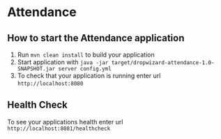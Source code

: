 # Attendance

How to start the Attendance application
---

1. Run `mvn clean install` to build your application
1. Start application with `java -jar target/dropwizard-attendance-1.0-SNAPSHOT.jar server config.yml`
1. To check that your application is running enter url `http://localhost:8080`

Health Check
---

To see your applications health enter url `http://localhost:8081/healthcheck`
